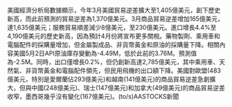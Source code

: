 美國經濟分析局數據顯示，今年3月美國貿易逆差擴大至1,405億美元，創下歷史新高，而此前預測的貿易逆差為1,370億美元。3月商品貿易逆差增加165億美元，達1,635億美元；服務貿易順差減少8億美元，至230億美元。進口增長4.4%至4,190億美元的歷史新高，因為預計4月份將宣布更多關稅。藥物製劑、乘用車和電腦配件的採購量增加，但金屬製成品、非貨幣黃金和原油的採購量下降。相關內容美國5月2日API原油庫存變動為-4.49M，低於此前的3.76M。預測值為-2.5M。同時，出口僅增長0.2%，但仍創新高達2,785億美元，其中乘用車、天然氣、非貨幣黃金和電腦配件領先，但民用飛機的出口額下降。美國對歐盟(483億美元，特別是愛爾蘭佔293億美元)和越南(141億美元)的商品貿易逆差急劇擴大，但與中國(248億美元)、瑞士(147億美元)和加拿大(49億美元)的商品貿易逆差收窄，墨西哥幾乎沒有變化(167億美元)。(to/s)AASTOCKS新聞